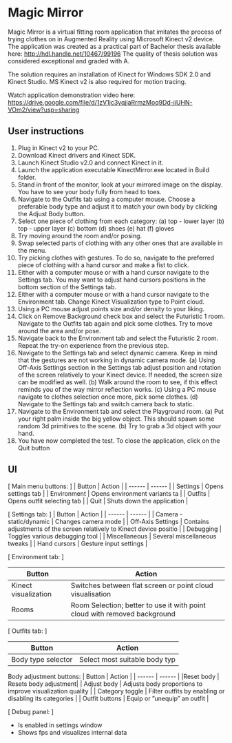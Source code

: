 # Magic Mirror

Magic Mirror is a virtual fitting room application that imitates the process of trying clothes on in Augmented Reality using Microsoft Kinect v2 device. The application was created as a practical part of Bachelor thesis available here: http://hdl.handle.net/10467/99196
The quality of thesis solution was considered exceptional and graded with A.

The solution requires an installation of Kinect for Windows SDK 2.0 and Kinect Studio.  MS Kinect v2 is also required for motion tracing.

Watch application demonstration video here: https://drive.google.com/file/d/1zV1jc3yqjjaRrmzMoq9Dd-iiUHN-VOm2/view?usp=sharing

## User instructions

1. Plug in Kinect v2 to your PC.
2. Download Kinect drivers and Kinect SDK.
3. Launch Kinect Studio v2.0 and connect Kinect in it.
4. Launch the application executable KinectMirror.exe located in Build
folder.
5. Stand in front of the monitor, look at your mirrored image on the display.
You have to see your body fully from head to toes.
6. Navigate to the Outfits tab using a computer mouse. Choose a preferable
body type and adjust it to match your own body by clicking the Adjust
Body button.
7. Select one piece of clothing from each category:
(a) top - lower layer
(b) top - upper layer
(c) bottom
(d) shoes
(e) hat
(f) gloves
8. Try moving around the room and/or posing.
9. Swap selected parts of clothing with any other ones that are available in
the menu.
10. Try picking clothes with gestures. To do so, navigate to the preferred
piece of clothing with a hand cursor and make a fist to click.
11. Either with a computer mouse or with a hand cursor navigate to the
Settings tab. You may want to adjust hand cursors positions in the bottom
section of the Settings tab.
12. Either with a computer mouse or with a hand cursor navigate to the
Environment tab. Change Kinect Visualization type to Point cloud.
13. Using a PC mouse adjust points size and/or density to your liking.
14. Click on Remove Background check box and select the Futuristic 1 room.
Navigate to the Outfits tab again and pick some clothes. Try to move
around the area and/or pose.
15. Navigate back to the Environment tab and select the Futuristic 2 room.
Repeat the try-on experience from the previous step.
16. Navigate to the Settings tab and select dynamic camera. Keep in mind
that the gestures are not working in dynamic camera mode.
(a) Using Off-Axis Settings section in the Settings tab adjust position
and rotation of the screen relatively to your Kinect device. If needed,
the screen size can be modified as well.
(b) Walk around the room to see, if this effect reminds you of the way
mirror reflection works.
(c) Using a PC mouse navigate to clothes selection once more, pick some
clothes.
(d) Navigate to the Settings tab and switch camera back to static.
17. Navigate to the Environment tab and select the Playground room.
(a) Put your right palm inside the big yellow object. This should spawn
some random 3d primitives to the scene.
(b) Try to grab a 3d object with your hand.
18. You have now completed the test. To close the application, click on the
Quit button

## UI
[ Main menu buttons: ]
| Button | Action |
| ------ | ------ |
| Settings | Opens settings tab |
| Environment | Opens environment variants ta |
| Outfits | Opens outfit selecting tab |
| Quit | Shuts down the application |

[ Settings tab: ]
| Button | Action |
| ------ | ------ |
| Camera - static/dynamic | Changes camera mode |
| Off-Axis Settings | Contains adjustments of the screen relatively to Kinect device positio |
| Debugging | Toggles various debugging tool |
| Miscellaneous | Several miscellaneous tweaks |
| Hand cursors | Gesture input settings |

[ Environment tab: ]

| Button | Action |
| ------ | ------ |
| Kinect visualization | Switches between flat screen or point cloud visualisation |
| Rooms | Room Selection; better to use it with point cloud with removed background |


[ Outfits tab: ]

| Button | Action |
| ------ | ------ |
| Body type selector | Select most suitable body typ |

Body adjustment buttons:
| Button | Action |
| ------ | ------ |
|Reset body | Resets body adjustment|
| Adjust body | Adjusts body proportions to improve visualization quality |
| Category toggle | Filter outfits by enabling or disabling its categories |
| Outfit buttons | Equip or ”unequip” an outfit |


[ Debug panel: ]
- Is enabled in settings window
- Shows fps and visualizes internal data